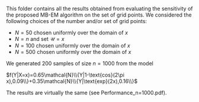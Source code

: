 This folder contains all the results obtained from evaluating the sensitivity of the proposed MB-EM algorithm on the set of grid points.
We considered the following choices of the number and/or set of grid points:
* $N=50$ chosen uniformly over the domain of $x$
* $N=n$ and set $\mathcal{U}=x$
* $N=100$ chosen uniformly over the domain of $x$
* $N=500$ chosen uniformly over the domain of $x$
  
We generated $200$ samples of size $n=1000$ from the model 

$f(Y|X=x)=0.65\mathcal{N}\\{Y|1-\text{cos}(2\pi x),0.09\\}+0.35\mathcal{N}\\{Y|\text{exp}(2x),0.16\\}$

The results are virtually the same (see Performance_n=1000.pdf).
 

